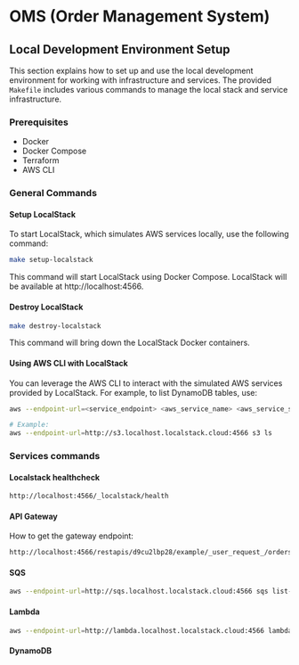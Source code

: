 # OMS (Order Management System)

## Local Development Environment Setup

This section explains how to set up and use the local development environment for working with infrastructure and services. The provided `Makefile` includes various commands to manage the local stack and service infrastructure.

### Prerequisites

- Docker
- Docker Compose
- Terraform
- AWS CLI

### General Commands

#### Setup LocalStack

To start LocalStack, which simulates AWS services locally, use the following command:

```sh
make setup-localstack
```
This command will start LocalStack using Docker Compose. LocalStack will be available at http://localhost:4566.


#### Destroy LocalStack
```sh
make destroy-localstack
```
This command will bring down the LocalStack Docker containers.

#### Using AWS CLI with LocalStack
You can leverage the AWS CLI to interact with the simulated AWS services provided by LocalStack. For example, to list DynamoDB tables, use:

```sh
aws --endpoint-url=<service_endpoint> <aws_service_name> <aws_service_specific_command>

# Example:
aws --endpoint-url=http://s3.localhost.localstack.cloud:4566 s3 ls
```


### Services commands
#### Localstack healthcheck
```sh
http://localhost:4566/_localstack/health
```

#### API Gateway
How to get the gateway endpoint:
```sh
http://localhost:4566/restapis/d9cu2lbp28/example/_user_request_/orders
````

#### SQS
```sh
aws --endpoint-url=http://sqs.localhost.localstack.cloud:4566 sqs list-queues
```

#### Lambda
```sh
aws --endpoint-url=http://lambda.localhost.localstack.cloud:4566 lambda list-functions
```

#### DynamoDB
